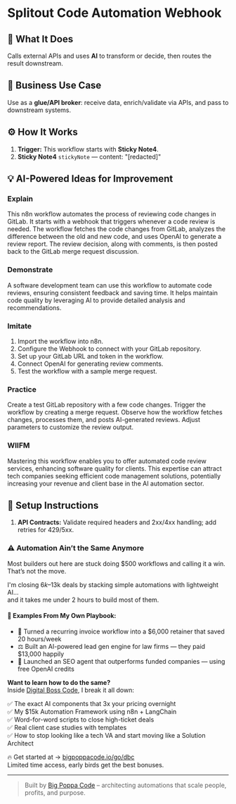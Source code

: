 # Splitout Code Automation Webhook
## 🚀 What It Does
Calls external APIs and uses **AI** to transform or decide, then routes the result downstream.

## 💼 Business Use Case
Use as a **glue/API broker**: receive data, enrich/validate via APIs, and pass to downstream systems.

## ⚙️ How It Works
1. **Trigger:** This workflow starts with **Sticky Note4**.
2. **Sticky Note4** `stickyNote` — content: "[redacted]"

## 💡 AI-Powered Ideas for Improvement
### Explain
This n8n workflow automates the process of reviewing code changes in GitLab. It starts with a webhook that triggers whenever a code review is needed. The workflow fetches the code changes from GitLab, analyzes the difference between the old and new code, and uses OpenAI to generate a review report. The review decision, along with comments, is then posted back to the GitLab merge request discussion.

### Demonstrate
A software development team can use this workflow to automate code reviews, ensuring consistent feedback and saving time. It helps maintain code quality by leveraging AI to provide detailed analysis and recommendations.

### Imitate
1. Import the workflow into n8n.
2. Configure the Webhook to connect with your GitLab repository.
3. Set up your GitLab URL and token in the workflow.
4. Connect OpenAI for generating review comments.
5. Test the workflow with a sample merge request.

### Practice
Create a test GitLab repository with a few code changes. Trigger the workflow by creating a merge request. Observe how the workflow fetches changes, processes them, and posts AI-generated reviews. Adjust parameters to customize the review output.

### WIIFM
Mastering this workflow enables you to offer automated code review services, enhancing software quality for clients. This expertise can attract tech companies seeking efficient code management solutions, potentially increasing your revenue and client base in the AI automation sector.

## 🔧 Setup Instructions
1. **API Contracts:** Validate required headers and 2xx/4xx handling; add retries for 429/5xx.

### ⚠️ Automation Ain’t the Same Anymore

Most builders out here are stuck doing $500 workflows and calling it a win.  
That’s not the move.  

I'm closing $6k–$13k deals by stacking simple automations with lightweight AI...  
and it takes me under 2 hours to build most of them.

#### 🧠 Examples From My Own Playbook:
- 🔁 Turned a recurring invoice workflow into a $6,000 retainer that saved 20 hours/week  
- ⚖️ Built an AI-powered lead gen engine for law firms — they paid $13,000 happily  
- 🚀 Launched an SEO agent that outperforms funded companies — using free OpenAI credits  

**Want to learn how to do the same?**  
Inside [Digital Boss Code](https://bigpoppacode.io/go/dbc), I break it all down:

✅ The exact AI components that 3x your pricing overnight  
✅ My $15k Automation Framework using n8n + LangChain  
✅ Word-for-word scripts to close high-ticket deals  
✅ Real client case studies with templates  
✅ How to stop looking like a tech VA and start moving like a Solution Architect  

🔥 Get started at → [bigpoppacode.io/go/dbc](https://bigpoppacode.io/go/dbc)  
Limited time access, early birds get the best bonuses.

---
> Built by [Big Poppa Code](https://bigpoppacode.io) – architecting automations that scale people, profits, and purpose.
